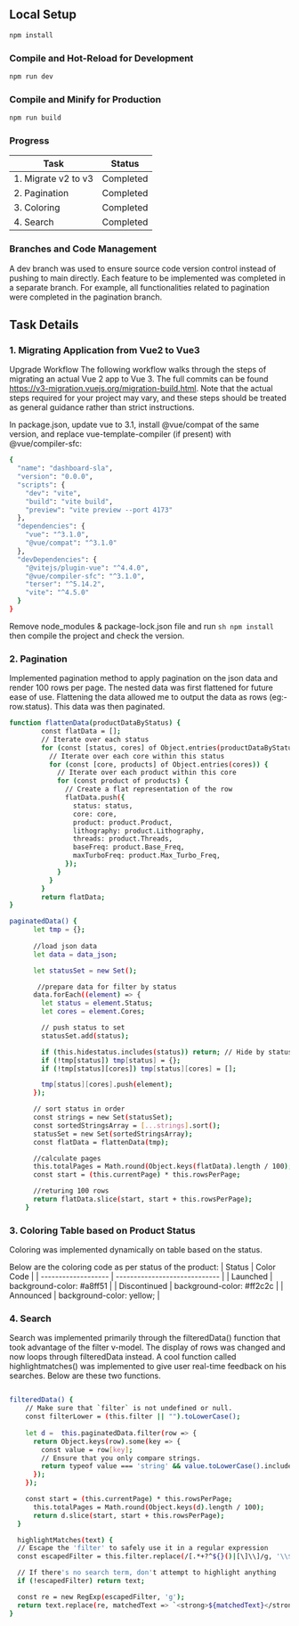 ## Local Setup

```sh
npm install
```

### Compile and Hot-Reload for Development

```sh
npm run dev
```

### Compile and Minify for Production

```sh
npm run build
```

### Progress
| Task                | Status        |
| ------------------- | ------------- |
| 1. Migrate v2 to v3 | Completed     |
| 2. Pagination       | Completed     |
| 3. Coloring         | Completed     |
| 4. Search           | Completed     |

### Branches and Code Management

A dev branch was used to ensure source code version control instead of pushing to main directly. Each feature to be implemented was completed in a separate branch. For example, all functionalities related to pagination were completed in the pagination branch.

## Task Details
### 1. Migrating Application from Vue2 to Vue3

Upgrade Workflow
The following workflow walks through the steps of migrating an actual Vue 2 app to Vue 3. 
The full commits can be found https://v3-migration.vuejs.org/migration-build.html.
Note that the actual steps required for your project may vary, and these steps
should be treated as general guidance rather than strict instructions.

In package.json, update vue to 3.1, install @vue/compat of the same version,
and replace vue-template-compiler (if present) with @vue/compiler-sfc:

```sh
{
  "name": "dashboard-sla",
  "version": "0.0.0",
  "scripts": {
    "dev": "vite",
    "build": "vite build",
    "preview": "vite preview --port 4173"
  },
  "dependencies": {
    "vue": "^3.1.0",
    "@vue/compat": "^3.1.0"
  },
  "devDependencies": {
    "@vitejs/plugin-vue": "^4.4.0",
    "@vue/compiler-sfc": "^3.1.0",
    "terser": "^5.14.2",
    "vite": "^4.5.0"
  }
}
```

Remove node_modules & package-lock.json file and run ```sh npm install ``` then compile the project and check the version.

### 2. Pagination
Implemented pagination method to apply pagination on the json data and render 100 rows per page. The nested data was first flattened for future ease of use. Flattening the data allowed me to output the data as rows (eg:- row.status). This data was then paginated. 

```sh
function flattenData(productDataByStatus) {
        const flatData = [];
        // Iterate over each status
        for (const [status, cores] of Object.entries(productDataByStatus)) {
          // Iterate over each core within this status
          for (const [core, products] of Object.entries(cores)) {
            // Iterate over each product within this core
            for (const product of products) {
              // Create a flat representation of the row
              flatData.push({
                status: status,
                core: core,
                product: product.Product,
                lithography: product.Lithography,
                threads: product.Threads,
                baseFreq: product.Base_Freq,
                maxTurboFreq: product.Max_Turbo_Freq,
              });
            }
          }
        }
        return flatData;
}
```

```sh
paginatedData() {
      let tmp = {};
    
      //load json data  
      let data = data_json;

      let statusSet = new Set();

       //prepare data for filter by status 
      data.forEach((element) => {
        let status = element.Status;
        let cores = element.Cores;

        // push status to set
        statusSet.add(status);

        if (this.hidestatus.includes(status)) return; // Hide by status
        if (!tmp[status]) tmp[status] = {};
        if (!tmp[status][cores]) tmp[status][cores] = [];

        tmp[status][cores].push(element);
      });

      // sort status in order
      const strings = new Set(statusSet);
      const sortedStringsArray = [...strings].sort();
      statusSet = new Set(sortedStringsArray);
      const flatData = flattenData(tmp);

      //calculate pages 
      this.totalPages = Math.round(Object.keys(flatData).length / 100);
      const start = (this.currentPage) * this.rowsPerPage;

      //returing 100 rows
      return flatData.slice(start, start + this.rowsPerPage);
    }
```

### 3. Coloring Table based on Product Status
Coloring was implemented dynamically on table based on the status.

Below are the coloring code as per status of the product:
| Status                | Color Code                    |
| -------------------   | ----------------------------- |
| Launched              | background-color: #a8ff51     |
| Discontinued          | background-color: #ff2c2c     |
| Announced             | background-color: yellow;     |

### 4. Search

Search was implemented primarily through the filteredData() function that took advantage of the filter v-model. The display of rows was changed and now loops through filteredData instead. A cool function called highlightmatches() was implemented to give user real-time feedback on his searches. Below are these two functions.

```sh

filteredData() {
    // Make sure that `filter` is not undefined or null.
    const filterLower = (this.filter || "").toLowerCase();
    
    let d =  this.paginatedData.filter(row => {
      return Object.keys(row).some(key => {
        const value = row[key];
        // Ensure that you only compare strings.
        return typeof value === 'string' && value.toLowerCase().includes(filterLower);
      });
    });

    const start = (this.currentPage) * this.rowsPerPage;
      this.totalPages = Math.round(Object.keys(d).length / 100);
      return d.slice(start, start + this.rowsPerPage);
  }

  highlightMatches(text) {
  // Escape the 'filter' to safely use it in a regular expression
  const escapedFilter = this.filter.replace(/[.*+?^${}()|[\]\\]/g, '\\$&');

  // If there's no search term, don't attempt to highlight anything
  if (!escapedFilter) return text;

  const re = new RegExp(escapedFilter, 'g');
  return text.replace(re, matchedText => `<strong>${matchedText}</strong>`);
}

```
